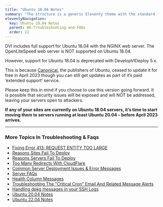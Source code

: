 ```yaml
---
title: "Ubuntu 18.04 Notes"
summary: "The structure is a generic Eleventy theme with the standard folder and file names."
eleventyNavigation:
  key: Ubuntu 18.04 Notes
  parent: 06-Troubleshooting-and-FAQs
  order: 12
---
```

DVI includes full support for Ubuntu 18.04 with the NGINX web server. The OpenLiteSpeed web server is NOT supported on Ubuntu 18.04.

However, support for Ubuntu 18.04 is deprecated with DevelopVIDeploy 5.x.

This is because [Canonical](https://web.archive.org/web/20240304150804/https://canonical.com/), the publishers of Ubuntu, ceased to update it for free in April 2023 though you can still get updates as part of it’s paid ‘extended support’ service.

Please keep this in mind if you choose to use this version going forward. It is possible that security issues will be exposed and will NOT be addressed, leaving your servers open to attackers.

**If any of your sites are currently on Ubuntu 18.04 servers, it’s time to start moving them to servers running at least Ubuntu 20.04 – before April 2023 arrives.**

- - -

### More Topics In Troubleshooting & Faqs

*   [Fixing Error 413: REQUEST ENTITY TOO LARGE](https://web.archive.org/web/20240304150804/https://wpclouddeploy.com/documentation/troubleshooting-and-faq-parent/fixing-error-413-request-entity-too-large/)
*   [Reasons Sites Fail To Deploy](https://web.archive.org/web/20240304150804/https://wpclouddeploy.com/documentation/troubleshooting-and-faq-parent/reasons-sites-fail-to-deploy/)
*   [Reasons Servers Fail To Deploy](https://web.archive.org/web/20240304150804/https://wpclouddeploy.com/documentation/troubleshooting-and-faq-parent/reasons-servers-fail-to-deploy/)
*   [Too Many Redirects With CloudFlare](https://web.archive.org/web/20240304150804/https://wpclouddeploy.com/documentation/troubleshooting-and-faq-parent/too-many-redirects-with-cloudflare/)
*   [Common Server Deployment Issues & Error Messages](https://web.archive.org/web/20240304150804/https://wpclouddeploy.com/documentation/troubleshooting-and-faq-parent/common-server-deployment-issues/)
*   [Server FAQs](https://web.archive.org/web/20240304150804/https://wpclouddeploy.com/documentation/troubleshooting-and-faq-parent/server-faqs/)
*   [Health Column Messages](https://web.archive.org/web/20240304150804/https://wpclouddeploy.com/documentation/troubleshooting-and-faq-parent/health-column-messages/)
*   [Troubleshooting The "Critical Cron" Email And Related Message Alerts](https://web.archive.org/web/20240304150804/https://wpclouddeploy.com/documentation/troubleshooting-and-faq-parent/troubleshooting-the-critical-cron-email-alerts/)
*   [Handling dpkg messages in your SSH Logs](https://web.archive.org/web/20240304150804/https://wpclouddeploy.com/documentation/troubleshooting-and-faq-parent/handling-dpkg-messages-in-your-ssh-logs/)
*   [Ubuntu 20.04 Notes](https://web.archive.org/web/20240304150804/https://wpclouddeploy.com/documentation/troubleshooting-and-faq-parent/ubuntu-20-04-notes/)
*   [Ubuntu 22.04 Notes](https://web.archive.org/web/20240304150804/https://wpclouddeploy.com/documentation/troubleshooting-and-faq-parent/ubuntu-22-04-notes/)

